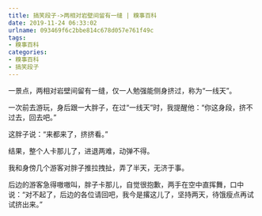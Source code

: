 ```yaml
---
title: 搞笑段子->两相对岩壁间留有一缝 | 糗事百科
date: 2019-11-24 06:33:02
urlname: 093469f6c2bbe814c678d057e761f49c
tags: 
- 糗事百科
categories:
- 糗事百科
- 搞笑段子
---
```

一景点，两相对岩壁间留有一缝，仅一人勉强能侧身挤过，称为“一线天”。

一次前去游玩，身后跟一大胖子，在过“一线天”时，我提醒他：“你这身段，挤不过去，回去吧。”

这胖子说：“来都来了，挤挤看。”

结果，整个人卡那儿了，进退两难，动弹不得。

我和身傍几个游客对胖子推拉拽扯，弄了半天，无济于事。

后边的游客急得嗷嗷叫，胖子卡那儿，自觉很抱歉，两手在空中直挥舞，口中说：“对不起了，后边的各位请回吧，我今是撂这儿了，坚持两天，待饿瘦点再试试挤出来。”


